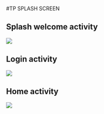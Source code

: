 #TP SPLASH SCREEN

<h2>Splash welcome activity</h2>
<img src="https://github.com/meggouriIsmail/II-BDCC/assets/76167322/7ed31cfc-708a-4a85-be2f-fbcc6228fd5a"/>

<h2>Login activity</h2>
<img src="https://github.com/meggouriIsmail/II-BDCC/assets/76167322/02dba4bc-4db1-41ba-86d6-64fba17fa19c"/>

<h2>Home activity</h2>
<img src="https://github.com/meggouriIsmail/II-BDCC/assets/76167322/5beae0c6-0946-4fd5-9bf6-0fb09a03b6f4"/>
